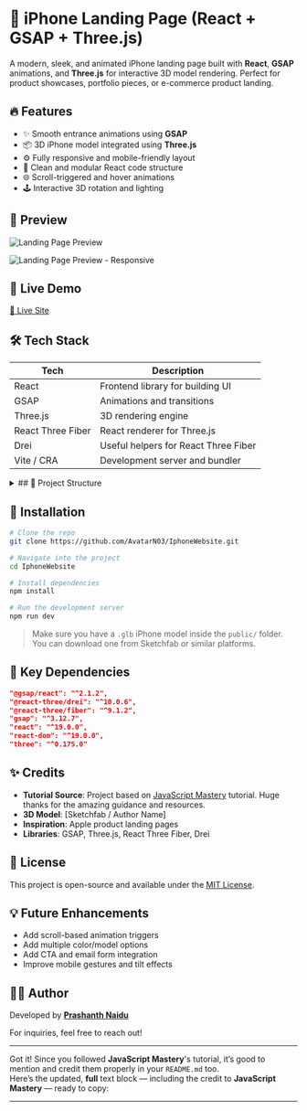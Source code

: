 
# 📱 iPhone Landing Page (React + GSAP + Three.js)

A modern, sleek, and animated iPhone landing page built with **React**, **GSAP** animations, and **Three.js** for interactive 3D model rendering. Perfect for product showcases, portfolio pieces, or e-commerce product landing.

## 🔥 Features

- ✨ Smooth entrance animations using **GSAP**
- 📦 3D iPhone model integrated using **Three.js**
- ⚙️ Fully responsive and mobile-friendly layout
- 🧠 Clean and modular React code structure
- 🌐 Scroll-triggered and hover animations
- 🕹️ Interactive 3D rotation and lighting

## 📸 Preview

![Landing Page Preview](https://github.com/user-attachments/assets/305ab09b-9138-41e4-be41-b25b81a7c8fa)

![Landing Page Preview - Responsive](https://github.com/user-attachments/assets/841a0bb7-670e-4d4f-9446-0d36c8a719f9)


## 🚀 Live Demo

[🔗 Live Site](https://iphone-website-ecru.vercel.app/)

## 🛠️ Tech Stack

| Tech               | Description                          |
|--------------------|--------------------------------------|
| React              | Frontend library for building UI     |
| GSAP               | Animations and transitions           |
| Three.js           | 3D rendering engine                  |
| React Three Fiber  | React renderer for Three.js          |
| Drei               | Useful helpers for React Three Fiber |
| Vite / CRA         | Development server and bundler       |

<details>
  <summary>## 📁 Project Structure</summary>


```
public/
    ├── assets/
        ├── images/
            ├── apple.svg
            ├── bag.svg
            ├── black.jpg
            ├── blue.jpg
            ├── chip.jpeg
            ├── explore1.jpg
            ├── explore2.jpg
            ├── frame.png
            ├── hero.jpeg
            ├── pause.svg
            ├── play.svg
            ├── replay.svg
            ├── right.svg
            ├── search.svg
            ├── watch.svg
            ├── white.jpg
            └── yellow.jpg
        ├── videos/
            ├── explore.mp4
            ├── frame.mp4
            ├── hero.mp4
            ├── highlight-first.mp4
            ├── hightlight-fourth.mp4
            ├── hightlight-sec.mp4
            ├── hightlight-third.mp4
            └── smallHero.mp4
        └── react.svg
    ├── models/
        └── scene.glb
    └── vite.svg
src/
    ├── components/
        ├── Features.jsx
        ├── Footer.jsx
        ├── Hero.jsx
        ├── Highlights.jsx
        ├── HowItWorks.jsx
        ├── IPhone.jsx
        ├── Lights.jsx
        ├── Loader.jsx
        ├── Modal.jsx
        ├── ModalView.jsx
        ├── Navbar.jsx
        └── VideoCarousel.jsx
    ├── constants/
        └── index.js
    ├── utils/
        ├── animation.js
        └── index.js
    ├── App.jsx
    ├── index.css
    └── main.jsx
.gitignore
eslint.config.js
index.html
package-lock.json
package.json
postcss.config.js
README.md
tailwind.config.js
vite.config.js
```
</details>

## 🚧 Installation

```bash
# Clone the repo
git clone https://github.com/AvatarN03/IphoneWebsite.git

# Navigate into the project
cd IphoneWebsite

# Install dependencies
npm install

# Run the development server
npm run dev
```

> Make sure you have a `.glb` iPhone model inside the `public/` folder. You can download one from Sketchfab or similar platforms.

## 🧩 Key Dependencies

```json
"@gsap/react": "^2.1.2",
"@react-three/drei": "^10.0.6",
"@react-three/fiber": "^9.1.2",
"gsap": "^3.12.7",
"react": "^19.0.0",
"react-dom": "^19.0.0",
"three": "^0.175.0"

```

## ✨ Credits

- **Tutorial Source**: Project based on [JavaScript Mastery](https://www.youtube.com/@javascriptmastery) tutorial. Huge thanks for the amazing guidance and resources.
- **3D Model**: [Sketchfab / Author Name]
- **Inspiration**: Apple product landing pages
- **Libraries**: GSAP, Three.js, React Three Fiber, Drei

## 📜 License

This project is open-source and available under the [MIT License](LICENSE).

## 💡 Future Enhancements

- Add scroll-based animation triggers
- Add multiple color/model options
- Add CTA and email form integration
- Improve mobile gestures and tilt effects

## 🙋‍♂️ Author

Developed by **[Prashanth Naidu](https://github.com/AvatarN03)**

For inquiries, feel free to reach out!

---

Got it! Since you followed **JavaScript Mastery**'s tutorial, it’s good to mention and credit them properly in your `README.md` too.  
Here’s the updated, **full** text block — including the credit to **JavaScript Mastery** — ready to copy:

---





